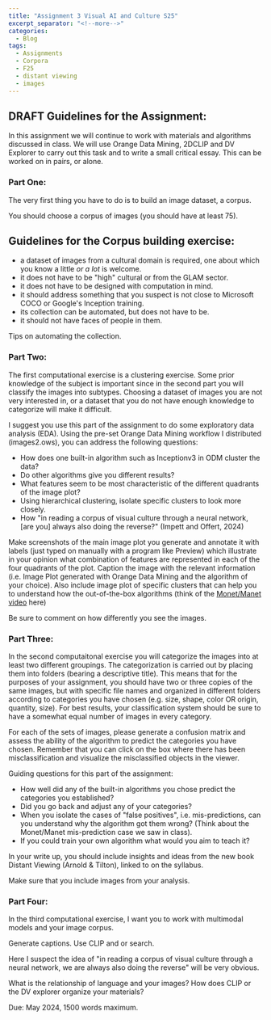 ```yaml
---
title: "Assignment 3 Visual AI and Culture S25"
excerpt_separator: "<!--more-->"
categories:
  - Blog
tags:
  - Assignments
  - Corpora
  - F25
  - distant viewing
  - images
---
```



## DRAFT Guidelines for the Assignment:  

In this assignment we will continue to work with materials and algorithms discussed in class. We will use Orange Data Mining, 2DCLIP and DV Explorer to carry out this task and to write a small critical essay. This can be worked on in pairs, or alone. 

### Part One: 

The very first thing you have to do is to build an image dataset, a corpus. 

You should choose a corpus of images (you should have at least 75).

## Guidelines for the Corpus building exercise: 

- a dataset of images from a cultural domain is required, one about which you know a little *or a lot* is welcome. 
- it does not have to be "high" cultural or from the GLAM sector. 
- it does not have to be designed with computation in mind.
- it should address something that you suspect is not close to Microsoft COCO or Google's Inception training. 
- its collection can be automated, but does not have to be.
- it should not have faces of people in them.  

Tips on automating the collection. 


### Part Two: 

The first computational exercise is a clustering exercise. Some prior knowledge of the subject is important since in the second part you will classify the images into subtypes. Choosing a dataset of images you are not very interested in, or a dataset that you do not have enough knowledge to categorize will make it difficult.  

I suggest you use this part of the assignment to do some exploratory data analysis (EDA). Using the pre-set Orange Data Mining workflow I distributed (images2.ows), you can address the following questions: 

- How does one built-in algorithm such as Inceptionv3 in ODM cluster the data? 
- Do other algorithms give you different results? 
- What features seem to be most characteristic of the different quadrants of the image plot? 
- Using hierarchical clustering, isolate specific clusters to look more closely.
- How "in reading a corpus of visual culture through a neural network, [are you] always also doing the reverse?" (Impett and Offert, 2024)

Make screenshots of the main image plot you generate and annotate it with labels (just typed on manually with a program like Preview) which illustrate in your opinion what combination of features are represented in each of the four quadrants of the plot. Caption the image with the relevant information (i.e. Image Plot generated with Orange Data Mining and the algorithm of your choice). Also include image plot of specific clusters that can help you to understand how the out-of-the-box algorithms (think of the [Monet/Manet video](https://orangedatamining.com/blog/clustering-of-monet-and-manet/) here)

Be sure to comment on how differently you see the images. 

### Part Three:

In the second computaitonal exercise you will categorize the images into at least two different groupings. The categorization is carried out by placing them into folders (bearing a descriptive title). This means that for the purposes of your assignment, you should have two or three copies of the same images, but with specific file names and organized in different folders according to categories you have chosen (e.g. size, shape, color OR origin, quantity, size). For best results, your classification system should be sure to have a somewhat equal number of images in every category. 

For each of the sets of images, please generate a confusion matrix and assess the ability of the algorithm to predict the categories you have chosen. Remember that you can click on the box where there has been misclassification and visualize the misclassified objects in the viewer. 

Guiding questions for this part of the assignment: 

- How well did any of the built-in algorithms you chose predict the categories you established?
- Did you go back and adjust any of your categories? 
- When you isolate the cases of "false positives", i.e. mis-predictions, can you understand why the algorithm got them wrong? (Think about the Monet/Manet mis-prediction case we saw in class).
- If you could train your own algorithm what would you aim to teach it? 

In your write up, you should include insights and ideas from the new book Distant Viewing (Arnold & Tilton), linked to on the syllabus. 

Make sure that you include images from your analysis. 

### Part Four:

In the third computational exercise, I want you to work with multimodal models and your image corpus. 

Generate captions. Use CLIP and or search. 

Here I suspect the idea of "in reading a corpus of visual culture through a neural network, we are always also doing the reverse" will be very obvious. 

What is the relationship of language and your images? 
How does CLIP or the DV explorer organize your materials?




Due:  May 2024, 1500 words maximum. 
